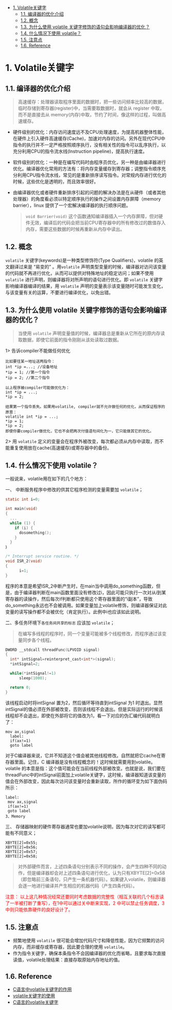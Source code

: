<!--
 * @Author: JohnJeep
 * @Date: 2019-08-22 11:50:29
 * @LastEditTime: 2021-03-06 18:14:44
 * @LastEditors: Please set LastEditors
 * @Description: volatile 关键字
--> 

<!-- TOC -->

- [1. Volatile关键字](#1-volatile关键字)
  - [1.1. 编译器的优化介绍](#11-编译器的优化介绍)
  - [1.2. 概念](#12-概念)
  - [1.3. 为什么使用 volatile 关键字修饰的语句会影响编译器的优化？](#13-为什么使用-volatile-关键字修饰的语句会影响编译器的优化)
  - [1.4. 什么情况下使用 volatile？](#14-什么情况下使用-volatile)
  - [1.5. 注意点](#15-注意点)
  - [1.6. Reference](#16-reference)

<!-- /TOC -->

# 1. Volatile关键字

## 1.1. 编译器的优化介绍
> 高速缓存：处理器读取程序里面的数据时，把一些访问频率比较高的数据，临时存储到寄存器(register)中，当需要取数据时，就会从 register 中取，而不是直接去从 memory(内存)中取，节约了时间，像这样的过程，叫做高速缓存。

- 硬件级别的优化：内存访问速度远不及CPU处理速度，为提高机器整体性能，在硬件上引入硬件高速缓存(Cache)，加速对内存的访问。另外在现代CPU中指令的执行并不一定严格按照顺序执行，没有相关性的指令可以乱序执行，以充分利用CPU的指令流水线(Instruction pipeline)，提高执行速度。

- 软件级别的优化：一种是在编写代码时由程序员优化，另一种是由编译器进行优化。编译器优化常用的方法有：将内存变量缓存到寄存器；调整指令顺序充分利用CPU指令流水线，常见的是重新排序读写指令。对常规内存进行优化的时候，这些优化是透明的，而且效率很好。

- 由编译器优化或者硬件重新排序引起的问题的解决办法是在从硬件（或者其他处理器）的角度看必须以特定顺序执行的操作之间设置内存屏障（memory barrier），linux 提供了一个宏解决编译器的执行顺序问题。 
  > `void Barrier(void)` 这个函数通知编译器插入一个内存屏障，但对硬件无效，编译后的代码会把当前CPU寄存器中的所有修改过的数值存入内存，需要这些数据的时候再重新从内存中读出。


## 1.2. 概念
`volatile` 关键字(keywords)是一种类型修饰符(Type Qualifiers)，volatile 的英文翻译过来是 “易变的” 。用`volatile` 声明类型变量的时候，编译器对访问该变量的代码就不再进行优化，从而可以提供对特殊地址的稳定访问；如果不使用 `volatile` 进行声明，则编译器将对所声明的语句进行优化。即 `volatile` 关键字影响编译器编译的结果，用 `volatile` 声明的变量表示该变量随时可能发生变化，与该变量有关的运算，不要进行编译优化，以免出错。


## 1.3. 为什么使用 volatile 关键字修饰的语句会影响编译器的优化？
> 当使用 `volatile` 声明变量值的时候，编译器总是重新从它所在的原内存读取数据，即使它前面的指令刚刚从该处读取过数据。
  
1> 告诉compiler不能做任何优化
```
比如要往某一地址送两指令：
int *ip =...; //设备地址
*ip = 1; //第一个指令
*ip = 2; //第二个指令

以上程序被compiler可能做优化为：
int *ip = ...;
*ip = 2;

结果第一个指令丢失。如果用volatile, compiler就不允许做任何的优化，从而保证程序的原意：
volatile int *ip = ...;
*ip = 1;
*ip = 2;
即使你要compiler做优化，它也不会把两次付值语句间化为一，它只能做其它的优化。
```

2> 用 `volatile` 定义的变量会在程序外被改变，每次都必须从内存中读取，而不能重复使用放在cache(高速缓存)或寄存器中的备份。



## 1.4. 什么情况下使用 volatile？
一般说来，volatile用在如下的几个地方：

一、 中断服务程序中修改的供其它程序检测的变量需要加 `volatile`；
```c
static int i=0;

int main(void)
{
  ...
  while (1) {
    if (i) {
      dosomething();
    }
  }
｝

/* Interrupt service routine. */
void ISR_2(void)
{
      i=1;
}
```
程序的本意是希望ISR_2中断产生时，在main当中调用do_something函数，但是，由于编译器判断在main函数里面没有修改过i，因此可能只执行一次对从i到某寄存器的读操作，然后每次if判断都只使用这个寄存器里面的“i副本”，导致do_something永远也不会被调用。如果变量加上volatile修饰，则编译器保证对此变量的读写操作都不会被优化（肯定执行）。此例中i也应该如此说明。


二、多任务环境下`各任务间共享的标志` 应该加 `volatile`；
> 在编写多线程的程序时，同一个变量可能被多个线程修改，而程序通过该变量同步各个线程。

```c
DWORD __stdcall threadFunc(LPVOID signal) 
{ 
  int* intSignal=reinterpret_cast<int*>(signal); 
  *intSignal=2; 

  while(*intSignal!=1) 
      sleep(1000); 

  return 0; 
}
```

该线程启动时将intSignal 置为2，然后循环等待直到intSignal 为1 时退出。显然intSignal的值必须在外部被改变，否则该线程不会退出。但是实际运行的时候该线程却不会退出，即使在外部将它的值改为1，看一下对应的伪汇编代码就明白了： 
```
mov ax,signal 
  label: 
  if(ax!=1) 
  goto label
```

对于C编译器来说，它并不知道这个值会被其他线程修改。自然就把它cache在寄存器里面。记住，C 编译器是没有线程概念的！这时候就需要用到volatile。volatile 的本意是指：这个值可能会在当前线程外部被改变。也就是说，我们要在threadFunc中的intSignal前面加上volatile关键字，这时候，编译器知道该变量的值会在外部改变，因此每次访问该变量时会重新读取，所作的循环变为如下面伪码所示： 
```
label: 
 mov ax,signal 
 if(ax!=1) 
 goto label 
3、Memory 
```


三、 存储器映射的硬件寄存器通常也要加volatile说明，因为每次对它的读写都可能有不同意义；
```
XBYTE[2]=0x55;
XBYTE[2]=0x56;
XBYTE[2]=0x57;
XBYTE[2]=0x58;
```
> 对外部硬件而言，上述四条语句分别表示不同的操作，会产生四种不同的动作，但是编译器却会对上述四条语句进行优化，认为只有XBYTE[2]=0x58（即忽略前三条语句，只产生一条机器代码）。如果键入volatile，则编译器会逐一地进行编译并产生相应的机器代码（产生四条代码）。
  
  
<font color=red>
注意： 以上这几种情况经常还要同时考虑数据的完整性（相互关联的几个标志读了一半被打断了重写），在1中可以通过关中断来实现，2 中可以禁止任务调度，3中则只能依靠硬件的良好设计了。
</font>


## 1.5. 注意点
- 频繁地使用 `volatile` 很可能会增加代码尺寸和降低性能，因为它频繁的访问内存，而非缓存或寄存器，因此要合理的使用 `volatile`。
- 作为指令关键字，确保本条指令不会因编译器的优化而省略，且要求每次直接读值，volatile处理结果：直接存取原始内存地址的值。


## 1.6. Reference
- [C语言中volatile关键字的作用](https://blog.csdn.net/tigerjibo/article/details/7427366)
- [volatile关键字的使用](https://blog.csdn.net/vay0721/article/details/79035854)
- [C语言的volatile关键字](https://www.cnblogs.com/OpenCoder/p/7723825.html)

